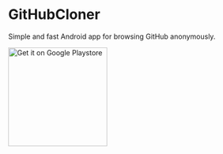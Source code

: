 # GitHubCloner
 Simple and fast Android app for browsing GitHub anonymously.

[<img src="https://play.google.com/intl/en_us/badges/static/images/badges/en_badge_web_generic.png" alt="Get it on Google Playstore" width="200"/>](https://play.google.com/store/apps/details?id=lk.ysk.githubcloner)
